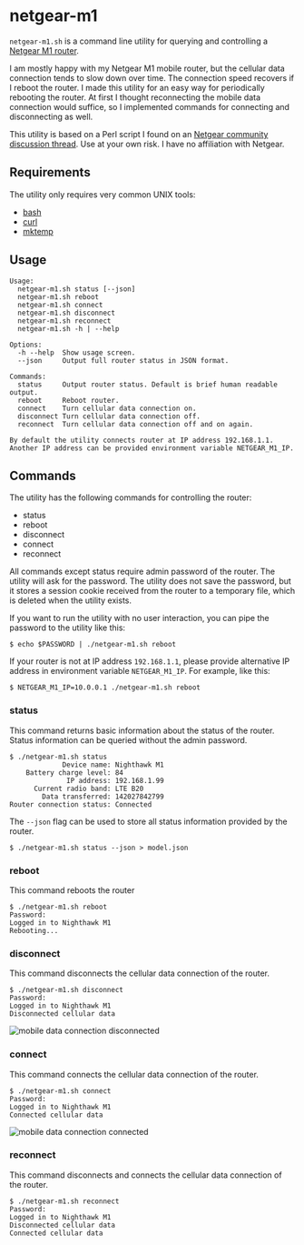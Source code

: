# netgear-m1

`netgear-m1.sh` is a command line utility for querying and controlling a [Netgear M1 router](https://www.netgear.com/home/products/mobile-broadband/mobilerouters/MR1100.aspx).

I am mostly happy with my Netgear M1 mobile router, but the cellular data connection tends to slow down over time. The connection speed recovers if I reboot the router. I made this utility for an easy way for periodically rebooting the router. At first I thought reconnecting the mobile data connection would suffice, so I implemented commands for connecting and disconnecting as well.

This utility is based on a Perl script I found on an [Netgear community discussion thread](https://community.netgear.com/t5/Mobile-Routers-Hotspots-Modems/MR1100-fails-to-reestablish-the-connection-after-the-hang-up/m-p/1918046). Use at your own risk. I have no affiliation with Netgear.

## Requirements

The utility only requires very common UNIX tools:

- [bash](https://www.gnu.org/software/bash/)
- [curl](https://curl.haxx.se/)
- [mktemp](https://www.gnu.org/software/autogen/mktemp.html)

## Usage

```
Usage:
  netgear-m1.sh status [--json]
  netgear-m1.sh reboot
  netgear-m1.sh connect
  netgear-m1.sh disconnect
  netgear-m1.sh reconnect
  netgear-m1.sh -h | --help

Options:
  -h --help  Show usage screen.
  --json     Output full router status in JSON format.

Commands:
  status     Output router status. Default is brief human readable output.
  reboot     Reboot router.
  connect    Turn cellular data connection on.
  disconnect Turn cellular data connection off.
  reconnect  Turn cellular data connection off and on again.

By default the utility connects router at IP address 192.168.1.1.
Another IP address can be provided environment variable NETGEAR_M1_IP.
```

## Commands

The utility has the following commands for controlling the router:

- status
- reboot
- disconnect
- connect
- reconnect

All commands except status require admin password of the router. The utility will ask for the password. The utility does not save the password, but it stores a session cookie received from the router to a temporary file, which is deleted when the utility exists.

If you want to run the utility with no user interaction, you can pipe the password to the utility like this:

```
$ echo $PASSWORD | ./netgear-m1.sh reboot
```

If your router is not at IP address `192.168.1.1`, please provide alternative IP address in environment variable `NETGEAR_M1_IP`. For example, like this:

```
$ NETGEAR_M1_IP=10.0.0.1 ./netgear-m1.sh reboot
```

### status

This command returns basic information about the status of the router. Status information can be queried without the admin password.

```
$ ./netgear-m1.sh status
             Device name: Nighthawk M1
    Battery charge level: 84
              IP address: 192.168.1.99
      Current radio band: LTE B20
        Data transferred: 142027842799
Router connection status: Connected
```

The `--json` flag can be used to store all status information provided by the router.

```
$ ./netgear-m1.sh status --json > model.json
```

### reboot

This command reboots the router

```
$ ./netgear-m1.sh reboot
Password:
Logged in to Nighthawk M1
Rebooting...
```

### disconnect

This command disconnects the cellular data connection of the router.

```
$ ./netgear-m1.sh disconnect
Password:
Logged in to Nighthawk M1
Disconnected cellular data
```

![mobile data connection disconnected](https://raw.githubusercontent.com/mtreinik/netgear-m1/main/docs/disconnected.png)

### connect

This command connects the cellular data connection of the router.

```
$ ./netgear-m1.sh connect
Password:
Logged in to Nighthawk M1
Connected cellular data
```

![mobile data connection connected](https://raw.githubusercontent.com/mtreinik/netgear-m1/main/docs/connected.png)

### reconnect

This command disconnects and connects the cellular data connection of the router.

```
$ ./netgear-m1.sh reconnect
Password:
Logged in to Nighthawk M1
Disconnected cellular data
Connected cellular data
```
